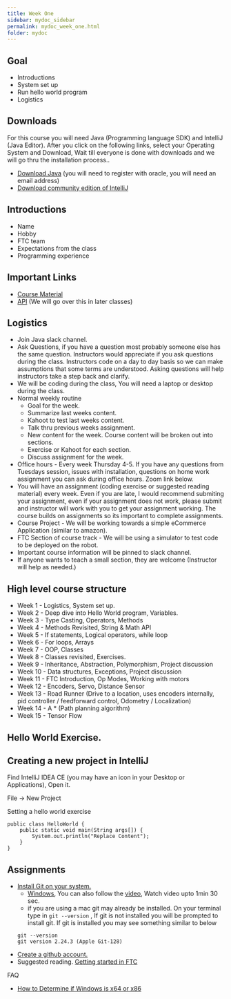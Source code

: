 ```yaml
---
title: Week One
sidebar: mydoc_sidebar
permalink: mydoc_week_one.html
folder: mydoc
---
```


## Goal

* Introductions
* System set up
* Run hello world program
* Logistics

## Downloads
For this course you will need Java (Programming language SDK) and IntelliJ (Java Editor). After you click on the following links, select your Operating System and Download, Wait till everyone is done with downloads and we will go thru the installation process..

* [Download Java](https://www.oracle.com/java/technologies/javase/javase-jdk8-downloads.html) (you will need to register with oracle, you will need an email address)
* [Download community edition of IntelliJ](https://www.jetbrains.com/idea/download/#section=windows)

## Introductions
* Name
* Hobby
* FTC team
* Expectations from the class
* Programming experience

## Important Links

* [Course Material](https://www.w3schools.com/java/default.asp)
* [API](https://docs.oracle.com/javase/8/docs/api/) (We will go over this in later classes)

## Logistics

* Join Java slack channel.
* Ask Questions, if you have a question most probably someone else has the same question. Instructors would appreciate if you ask questions during the class. Instructors code on a day to day basis so we can make assumptions that some terms are understood. Asking questions will help instructors take a step back and clarify.
* We will be coding during the class, You will need a laptop or desktop during the class.
* Normal weekly routine
  * Goal for the week.
  * Summarize last weeks content.
  * Kahoot to test last weeks content.
  * Talk thru previous weeks assignment.
  * New content for the week. Course content will be broken out into sections. 
  * Exercise or Kahoot for each section.
  * Discuss assignment for the week.
* Office hours - Every week Thursday 4-5. If you have any questions from Tuesdays session, issues with installation, questions on home work assignment you can ask during office hours. Zoom link below.
* You will have an assignment (coding exercise or suggested reading material) every week. Even if you are late, I would recommend submiting your assignment, even if your assignment does not work, please submit and instructor will work with you to get your assignment working. The course builds on assignments so its important to complete assignments. 
* Course Project - We will be working towards a simple eCommerce Application (similar to amazon).
* FTC Section of course track - We will be using a simulator to test code to be deployed on the robot.
* Important course information will be pinned to slack channel.
* If anyone wants to teach a small section, they are welcome (Instructor will help as needed.)

## High level course structure
* Week 1 - Logistics, System set up.
* Week 2 - Deep dive into Hello World program, Variables.
* Week 3 - Type Casting, Operators, Methods
* Week 4 - Methods Revisited, String & Math API
* Week 5 - If statements, Logical operators, while loop
* Week 6 - For loops, Arrays
* Week 7 - OOP, Classes
* Week 8 - Classes revisited, Exercises.
* Week 9 - Inheritance, Abstraction, Polymorphism, Project discussion
* Week 10 - Data structures, Exceptions, Project discussion
* Week 11 - FTC Introduction, Op Modes, Working with motors
* Week 12 - Encoders, Servo, Distance Sensor
* Week 13 - Road Runner (Drive to a location, uses encoders internally, pid controller / feedforward control, Odometry / Localization)
* Week 14 - A * (Path planning algorithm)
* Week 15 - Tensor Flow

## Hello World Exercise.

## Creating a new project in IntelliJ

Find IntelliJ IDEA CE (you may have an icon in your Desktop or Applications), Open it.

File -> New Project

Setting a hello world exercise

```
public class HelloWorld {
    public static void main(String args[]) {
        System.out.println("Replace Content");
    }
}
```

## Assignments
* [Install Git on your system.](https://git-scm.com/book/en/v2/Getting-Started-Installing-Git) 
  * [Windows](https://git-scm.com/download/win), You can also follow the [video](https://www.simplilearn.com/tutorials/git-tutorial/git-installation-on-windows), Watch video upto 1min 30 sec.
  * if you are using a mac git may already be installed. On your terminal type in `git --version` , If git is not installed you will be prompted to install git. If git is installed you may see something similar to below
  ```
  git --version
  git version 2.24.3 (Apple Git-128)
  ```
* [Create a github account.](https://www.wikihow.com/Create-an-Account-on-GitHub)
* Suggested reading. [Getting started in FTC](https://gm0.org/en/stable/docs/getting-started-in-ftc/index.html)


FAQ

* [How to Determine if Windows is x64 or x86](https://www.techwalla.com/articles/how-to-determine-if-windows-is-x64-or-x86)


